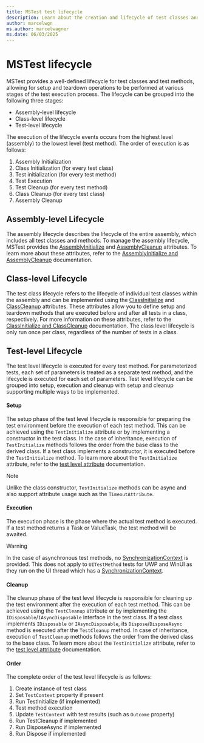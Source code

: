 ```yaml
---
title: MSTest test lifecycle
description: Learn about the creation and lifecycle of test classes and test methods in MSTest.
author: marcelwgn
ms.author: marcelwagner
ms.date: 06/03/2025
---
```


# MSTest lifecycle

MSTest provides a well-defined lifecycle for test classes and test methods, allowing for setup and teardown operations to be performed at various stages of the test execution process. The lifecycle can be grouped into the following three stages:

- Assembly-level lifecycle
- Class-level lifecycle
- Test-level lifecycle

The execution of the lifecycle events occurs from the highest level (assembly) to the lowest level (test method). The order of execution is as follows:

1. Assembly Initialization
1. Class Initialization (for every test class)
1. Test initialization (for every test method)
1. Test Execution
1. Test Cleanup (for every test method)
1. Class Cleanup (for every test class)
1. Assembly Cleanup

## Assembly-level Lifecycle

The assembly lifecycle describes the lifecycle of the entire assembly, which includes all test classes and methods.
To manage the assembly lifecycle, MSTest provides the [AssemblyInitialize](xref:Microsoft.VisualStudio.TestTools.UnitTesting.AssemblyInitializeAttribute) and [AssemblyCleanup](xref:Microsoft.VisualStudio.TestTools.UnitTesting.AssemblyCleanupAttribute) attributes.
To learn more about these attributes, refer to the [AssemblyInitialize and AssemblyCleanup](./unit-testing-mstest-writing-tests-attributes.md#assembly-level) documentation.

## Class-level Lifecycle

The test class lifecycle refers to the lifecycle of individual test classes within the assembly and can be implemented using the [ClassInitialize](xref:Microsoft.VisualStudio.TestTools.UnitTesting.ClassInitializeAttribute) and [ClassCleanup](xref:Microsoft.VisualStudio.TestTools.UnitTesting.ClassCleanupAttribute) attributes.
These attributes allow you to define setup and teardown methods that are executed before and after all tests in a class, respectively.
For more information on these attributes, refer to the [ClassInitialize and ClassCleanup](./unit-testing-mstest-writing-tests-attributes.md#class-level) documentation.
The class level lifecycle is only run once per class, regardless of the number of tests in a class.

## Test-level Lifecycle

The test level lifecycle is executed for every test method. For parameterized tests, each set of parameters is treated as a separate test method, and the lifecycle is executed for each set of parameters.
Test level lifecycle can be grouped into setup, execution and cleanup with setup and cleanup supporting multiple ways to be implemented.

#### Setup

The setup phase of the test level lifecycle is responsible for preparing the test environment before the execution of each test method. This can be achieved using the `TestInitialize` attribute or by implementing a constructor in the test class. In the case of inheritance, execution of `TestInitialize` methods follows the order from the base class to the derived class. If a test class implements a constructor, it is executed before the `TestInitialize` method. To learn more about the `TestInitialize` attribute, refer to the [test level attribute](./unit-testing-mstest-writing-tests-attributes.md#test-level) documentation.

> [!NOTE]
> Unlike the class constructor, `TestInitialize` methods can be async and also support attribute usage such as the `TimeoutAttribute`.

#### Execution

The execution phase is the phase where the actual test method is executed. If a test method returns a Task or ValueTask, the test method will be awaited.

> [!WARNING]
> In the case of asynchronous test methods, no [SynchronizationContext](xref:System.Threading.SynchronizationContext) is provided. This does not apply to `UITestMethod` tests for UWP and WinUI as they run on the UI thread which has a [SynchronizationContext](xref:System.Threading.SynchronizationContext).

#### Cleanup

The cleanup phase of the test level lifecycle is responsible for cleaning up the test environment after the execution of each test method.
This can be achieved using the `TestCleanup` attribute or by implementing the `IDisposable`/`IAsyncDisposable` interface in the test class.
If a test class implements `IDisposable` or `IAsyncDisposable`, its `Dispose`/`DisposeAsync` method is executed after the `TestCleanup` method.
In case of inheritance, execution of `TestCleanup` methods follows the order from the derived class to the base class.
To learn more about the `TestInitialize` attribute, refer to the [test level attribute](./unit-testing-mstest-writing-tests-attributes.md#test-level) documentation.

#### Order

The complete order of the test level lifecycle is as follows:

1. Create instance of test class
1. Set `TestContext` property if present
1. Run TestInitialize (if implemented)
1. Test method execution
1. Update `TestContext` with test results (such as `Outcome` property)
1. Run TestCleanup if implemented
1. Run DisposeAsync if implemented
1. Run Dispose if implemented
